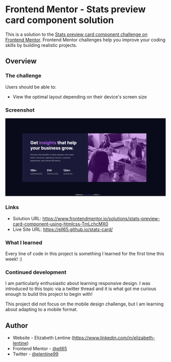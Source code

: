 # Frontend Mentor - Stats preview card component solution

This is a solution to the [Stats preview card component challenge on Frontend Mentor](https://www.frontendmentor.io/challenges/stats-preview-card-component-8JqbgoU62). Frontend Mentor challenges help you improve your coding skills by building realistic projects. 

## Overview

### The challenge

Users should be able to:

- View the optimal layout depending on their device's screen size

### Screenshot

![](./images/stats-card-screenshot.png)


### Links

- Solution URL: https://www.frontendmentor.io/solutions/stats-preview-card-component-using-htmlcss-TmLchcMX0
- Live Site URL: https://ell65.github.io/stats-card/

### What I learned

Every line of code in this project is something I learned for the first time this week! :)

### Continued development

I am particularly enthusiastic about learning responsive design. I was introduced to this topic via a twitter thread and it is what got me curious enough to build this project to begin with!

This project did not focus on the mobile design challenge, but I am learning about adapting to a mobile format. 

## Author

- Website - Elizabeth Lentine (https://www.linkedin.com/in/elizabeth-lentine)
- Frontend Mentor - [@ell65](https://www.frontendmentor.io/profile/ell65)
- Twitter - [@elentine99](https://www.twitter.com/elentine99)
